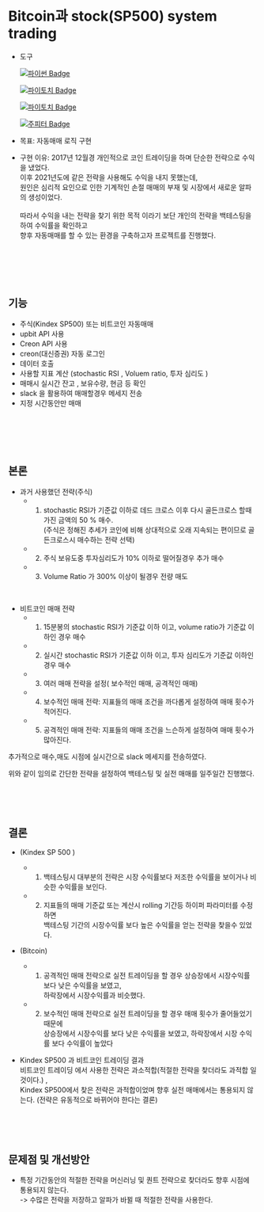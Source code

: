# Bitcoin과 stock(SP500) system trading


- 도구

    [![파이썬 Badge](https://img.shields.io/badge/python-3776AB?style=flat-square&logo=python&logoColor=white&link=mailto:wjtls01@naver.com)](mailto:wjtls01@naver.com)

    [![파이토치 Badge](https://img.shields.io/badge/creonAPI-EE4C2C?style=flat-square&logo=pytorch&logoColor=white&link=mailto:wjtls01@naver.com)](mailto:wjtls01@naver.com)
    
    [![파이토치 Badge](https://img.shields.io/badge/UpbitAPI-EE4C2C?style=flat-square&logo=pytorch&logoColor=white&link=mailto:wjtls01@naver.com)](mailto:wjtls01@naver.com)

    [![주피터 Badge](https://img.shields.io/badge/jupyter-F37626?style=flat-square&logo=jupyter&logoColor=white&link=mailto:wjtls01@naver.com)](mailto:wjtls01@naver.com)

- 목표: 자동매매 로직 구현

- 구현 이유: 2017년 12월경 개인적으로 코인 트레이딩을 하며 단순한 전략으로 수익을 냈었다. <br/>
   이후 2021년도에 같은 전략을 사용해도 수익을 내지 못했는데, <br/>
   원인은 심리적 요인으로 인한 기계적인 손절 매매의 부재 및 시장에서 새로운 알파의 생성이었다.  <br/> <br/>
   따라서 수익을 내는 전략을 찾기 위한 목적 이라기 보단 개인의 전략을 백테스팅을 하여 수익률을 확인하고 <br/>
   향후 자동매매를 할 수 있는 환경을 구축하고자 프로젝트를 진행했다.
  
<br/><br/><br/><br/>

## 기능
  - 주식(Kindex SP500) 또는 비트코인 자동매매
  - upbit API 사용
  - Creon API 사용
  - creon(대신증권) 자동 로그인
  - 데이터 호출
  - 사용할 지표 계산 (stochastic RSI , Voluem ratio, 투자 심리도 )
  - 매매시 실시간 잔고 , 보유수량, 현금 등 확인
  - slack 을 활용하여 매매할경우 메세지 전송
  - 지정 시간동안만 매매

  <br/><br/><br/><br/>

## 본론

  - 과거 사용했던 전략(주식)
    - 1. stochastic RSI가 기준값 이하로 데드 크로스 이후 다시 골든크로스 할때 가진 금액의 50 % 매수.<br/>
      (주식은 정해진 추세가 코인에 비해 상대적으로 오래 지속되는 편이므로 골든크로스시 매수하는 전략 선택)<br/>
    - 2. 주식 보유도중 투자심리도가 10% 이하로 떨어질경우 추가 매수<br/>
    - 3. Volume Ratio 가 300% 이상이 될경우 전량 매도<br/>
 <br/>

  - 비트코인 매매 전략
    - 1. 15분봉의 stochastic RSI가 기준값 이하 이고, volume ratio가 기준값 이하인 경우  매수
    - 2. 실시간 stochastic RSI가 기준값 이하 이고, 투자 심리도가 기준값 이하인 경우 매수
    - 3. 여러 매매 전략을 설정( 보수적인 매매, 공격적인 매매)
    - 4. 보수적인 매매 전략: 지표들의 매매 조건을 까다롭게 설정하여 매매 횟수가 적어진다.
    - 5. 공격적인 매매 전략: 지표들의 매매 조건을 느슨하게 설정하여 매매 횟수가 많아진다.
   
  추가적으로 매수,매도 시점에 실시간으로 slack 메세지를 전송하였다.
  
  위와 같이 임의로 간단한 전략을 설정하여 백테스팅 및 실전 매매를 일주일간 진행했다.

  <br/><br/><br/>

 
## 결론 
  - (Kindex SP 500 )
    - 1. 백테스팅시 대부분의 전략은 시장 수익률보다 저조한 수익률을 보이거나 비슷한 수익률을 보인다.
    - 2. 지표들의 매매 기준값 또는 계산시 rolling 기간등 하이퍼 파라미터를 수정하면<br/> 
         백테스팅 기간의 시장수익률 보다 높은 수익률을 얻는 전략을 찾을수 있었다.
    
  - (Bitcoin)
    - 1. 공격적인 매매 전략으로 실전 트레이딩을 할 경우 상승장에서 시장수익률 보다 낮은 수익률을 보였고,<br/> 
         하락장에서 시장수익률과 비슷했다.
    - 2. 보수적인 매매 전략으로 실전 트레이딩을 할 경우 매매 횟수가 줄어들었기 때문에 <br/> 
         상승장에서 시장수익률 보다 낮은 수익률을 보였고, 하락장에서 시장 수익률 보다 수익률이 높았다
         
  - Kindex SP500 과 비트코인 트레이딩 결과  <br/> 
    비트코인 트레이딩 에서 사용한 전략은 과소적합(적절한 전략을 찾더라도 과적합 일 것이다.) ,  <br/> 
    Kindex SP500에서 찾은 전략은 과적합이었며 향후 실전 매매에서는 통용되지 않는다. (전략은 유동적으로 바뀌어야 한다는 결론) 
    
         
  <br/><br/><br/>
  

## 문제점 및 개선방안

   - 특정 기간동안의 적절한 전략을 머신러닝 및 퀀트 전략으로 찾더라도 향후 시점에 통용되지 않는다.<br/> 
     -> 수많은 전략을 저장하고 알파가 바뀔 때 적절한 전략을 사용한다.
